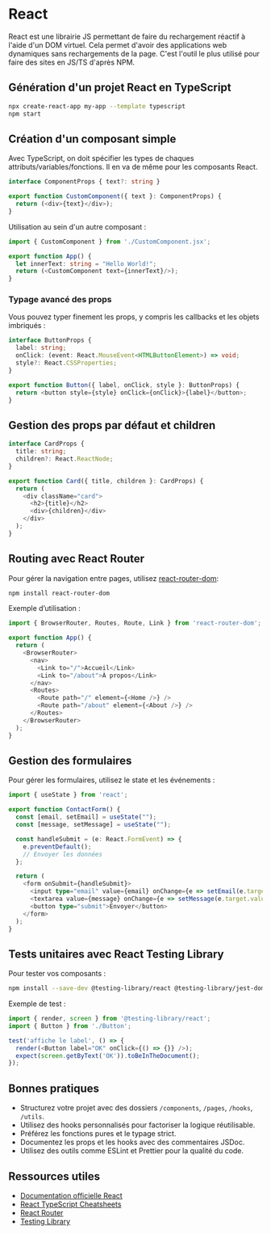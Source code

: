 # React

React est une librairie JS permettant de faire du rechargement réactif à l'aide d'un DOM virtuel. Cela permet d'avoir des applications web dynamiques sans rechargements de la page. C'est l'outil le plus utilisé pour faire des sites en JS/TS d'après NPM.

## Génération d'un projet React en TypeScript

```sh
npx create-react-app my-app --template typescript
npm start
```

## Création d'un composant simple

Avec TypeScript, on doit spécifier les types de chaques attributs/variables/fonctions. Il en va de même pour les composants React.

```typescript
interface ComponentProps { text?: string }

export function CustomComponent({ text }: ComponentProps) {
  return (<div>{text}</div>);
}
```

Utilisation au sein d'un autre composant :

```typescript
import { CustomComponent } from './CustomComponent.jsx';

export function App() {
  let innerText: string = "Hello World!";
  return (<CustomComponent text={innerText}/>);
}
```

### Typage avancé des props

Vous pouvez typer finement les props, y compris les callbacks et les objets imbriqués :

```typescript
interface ButtonProps {
  label: string;
  onClick: (event: React.MouseEvent<HTMLButtonElement>) => void;
  style?: React.CSSProperties;
}

export function Button({ label, onClick, style }: ButtonProps) {
  return <button style={style} onClick={onClick}>{label}</button>;
}
```

## Gestion des props par défaut et children

```typescript
interface CardProps {
  title: string;
  children?: React.ReactNode;
}

export function Card({ title, children }: CardProps) {
  return (
    <div className="card">
      <h2>{title}</h2>
      <div>{children}</div>
    </div>
  );
}
```

## Routing avec React Router

Pour gérer la navigation entre pages, utilisez [react-router-dom](https://reactrouter.com/):

```sh
npm install react-router-dom
```

Exemple d’utilisation :
```typescript
import { BrowserRouter, Routes, Route, Link } from 'react-router-dom';

export function App() {
  return (
    <BrowserRouter>
      <nav>
        <Link to="/">Accueil</Link>
        <Link to="/about">À propos</Link>
      </nav>
      <Routes>
        <Route path="/" element={<Home />} />
        <Route path="/about" element={<About />} />
      </Routes>
    </BrowserRouter>
  );
}
```

## Gestion des formulaires

Pour gérer les formulaires, utilisez le state et les événements :

```typescript
import { useState } from 'react';

export function ContactForm() {
  const [email, setEmail] = useState("");
  const [message, setMessage] = useState("");

  const handleSubmit = (e: React.FormEvent) => {
    e.preventDefault();
    // Envoyer les données
  };

  return (
    <form onSubmit={handleSubmit}>
      <input type="email" value={email} onChange={e => setEmail(e.target.value)} />
      <textarea value={message} onChange={e => setMessage(e.target.value)} />
      <button type="submit">Envoyer</button>
    </form>
  );
}
```

## Tests unitaires avec React Testing Library

Pour tester vos composants :

```sh
npm install --save-dev @testing-library/react @testing-library/jest-dom
```

Exemple de test :
```typescript
import { render, screen } from '@testing-library/react';
import { Button } from './Button';

test('affiche le label', () => {
  render(<Button label="OK" onClick={() => {}} />);
  expect(screen.getByText('OK')).toBeInTheDocument();
});
```

## Bonnes pratiques
- Structurez votre projet avec des dossiers `/components`, `/pages`, `/hooks`, `/utils`.
- Utilisez des hooks personnalisés pour factoriser la logique réutilisable.
- Préférez les fonctions pures et le typage strict.
- Documentez les props et les hooks avec des commentaires JSDoc.
- Utilisez des outils comme ESLint et Prettier pour la qualité du code.

## Ressources utiles
- [Documentation officielle React](https://fr.react.dev/)
- [React TypeScript Cheatsheets](https://react-typescript-cheatsheet.netlify.app/)
- [React Router](https://reactrouter.com/)
- [Testing Library](https://testing-library.com/docs/react-testing-library/intro/)